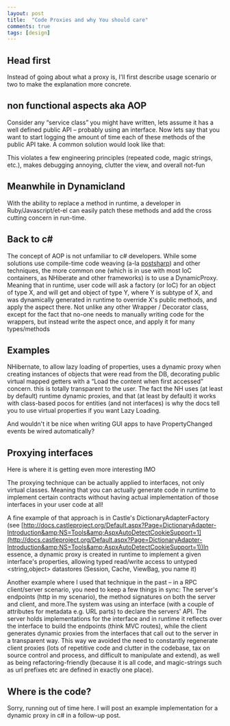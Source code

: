 ```yaml
---
layout: post
title:  "Code Proxies and why You should care"
comments: true
tags: [design]
---
```



## Head first 

Instead of going about what a proxy is, I'll first describe usage scenario or two to make the explanation more concrete.

## non functional aspects aka AOP

Consider any “service class” you might have written, lets assume it has a well defined public API – probably using an interface. Now lets say that you want to start logging the amount of time each of these methods of the public API take. A common solution would look like that:

This violates a few engineering principles (repeated code, magic strings, etc.), makes debugging annoying, clutter the view, and overall not-fun

## Meanwhile in Dynamicland

With the ability to replace a method in runtime, a developer in Ruby/Javascript/et-el can easily patch these methods and add the cross cutting concern in run-time.

## Back to c#

The concept of AOP is not unfamiliar to c# developers. While some solutions use compile-time code weaving (a-la [postsharp](http:///)) and other techniques, the more common one (which is in use with most IoC containers, as NHiberate and other frameworks) is to use a DynamicProxy. Meaning that in runtime, user code will ask a factory (or IoC) for an object of type X, and will get and object of type Y, where Y is subtype of X, and was dynamically generated in runtime to override X's public methods, and apply the aspect there. Not unlike any other Wrapper / Decorator class, except for the fact that no-one needs to manually writing code for the wrappers, but instead write the aspect once, and apply it for many types/methods

## Examples

NHibernate, to allow lazy loading of properties, uses a dynamic proxy when creating instances of objects that were read from the DB, decorating public virtual mapped getters with a “Load the content when first accessed” concern. this is totally transparent to the user. The fact the NH uses (at least by default) runtime dynamic proxies, and that (at least by default) it works with class-based pocos for entities (and not interfaces) is why the docs tell you to use virtual properties if you want Lazy Loading.

And wouldn't it be nice when writing GUI apps to have PropertyChanged events be wired automatically?

## Proxying interfaces

Here is where it is getting even more interesting IMO

The proxying technique can be actually applied to interfaces, not only virtual classes. Meaning that you can actually generate code in runtime to implement certain contracts without having actual implementation of those interfaces in your user code at all!

A fine example of that approach is in Castle's DictionaryAdapterFactory (see [http://docs.castleproject.org/Default.aspx?Page=DictionaryAdapter-Introduction&amp;NS=Tools&amp;AspxAutoDetectCookieSupport=1](http://docs.castleproject.org/Default.aspx?Page=DictionaryAdapter-Introduction&amp;NS=Tools&amp;AspxAutoDetectCookieSupport=1))In essence, a dynamic proxy is created in runtime to implement a given interface's properties, allowing typed read/write access to untyped &lt;string,object&gt; datastores (Session, Cache, ViewBag, you name it)

Another example where I used that technique in the past – in a RPC client/server scenario, you need to keep a few things in sync: The server's endpoints (http in my scenario), the method signatures on both the server and client, and more.The system was using an interface (with a couple of attributes for metadata e.g. URL parts) to declare the servers' API. The server holds implementations for the interface and in runtime it reflects over the interface to build the endpoints (think MVC routes), while the client generates dynamic proxies from the interfaces that call out to the server in a transparent way. This way we avoided the need to constantly regenerate client proxies (lots of repetitive code and clutter in the codebase, tax on source control and process, and difficult to manipulate and extend), as well as being refactoring-friendly (because it is all code, and magic-strings such as url prefixes etc are defined in exactly one place).

## Where is the code?

Sorry, running out of time here. I will post an example implementation for a dynamic proxy in c# in a follow-up post.

